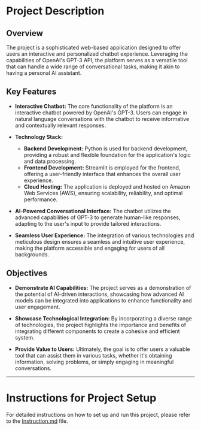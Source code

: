 # Project Description

## Overview

The project is a sophisticated web-based application designed to offer users an interactive and personalized chatbot experience. Leveraging the capabilities of OpenAI's GPT-3 API, the platform serves as a versatile tool that can handle a wide range of conversational tasks, making it akin to having a personal AI assistant.

## Key Features

- **Interactive Chatbot:** The core functionality of the platform is an interactive chatbot powered by OpenAI's GPT-3. Users can engage in natural language conversations with the chatbot to receive informative and contextually relevant responses.

- **Technology Stack:**
  - **Backend Development:** Python is used for backend development, providing a robust and flexible foundation for the application's logic and data processing.
  - **Frontend Development:** Streamlit is employed for the frontend, offering a user-friendly interface that enhances the overall user experience.
  - **Cloud Hosting:** The application is deployed and hosted on Amazon Web Services (AWS), ensuring scalability, reliability, and optimal performance.

- **AI-Powered Conversational Interface:** The chatbot utilizes the advanced capabilities of GPT-3 to generate human-like responses, adapting to the user's input to provide tailored interactions.

- **Seamless User Experience:** The integration of various technologies and meticulous design ensures a seamless and intuitive user experience, making the platform accessible and engaging for users of all backgrounds.

## Objectives

- **Demonstrate AI Capabilities:** The project serves as a demonstration of the potential of AI-driven interactions, showcasing how advanced AI models can be integrated into applications to enhance functionality and user engagement.

- **Showcase Technological Integration:** By incorporating a diverse range of technologies, the project highlights the importance and benefits of integrating different components to create a cohesive and efficient system.

- **Provide Value to Users:** Ultimately, the goal is to offer users a valuable tool that can assist them in various tasks, whether it's obtaining information, solving problems, or simply engaging in meaningful conversations.

---

# Instructions for Project Setup

For detailed instructions on how to set up and run this project, please refer to the [Instruction.md](Instruction.md) file.
